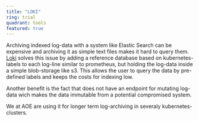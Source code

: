 ```yaml
---
title: "LOKI"
ring: trial
quadrant: tools
featured: true
---
```


Archiving indexed log-data with a system like Elastic Search can be expensive and archiving it as simple text files makes it hard to query them. [Loki](https://grafana.com/oss/loki/) solves this issue by adding a reference database based on kubernetes-labels to each log-line similar to prometheus, but holding the log-data inside a simple blob-storage like s3. This allows the user to query the data by pre-defined labels and keeps the costs for indexing low.

Another benefit is the fact that does not have an endpoint for mutating log-data wich makes the data immutable from a potential compromised system.

We at AOE are using it for longer term log-archiving in severaly kubernetes-clusters.
